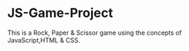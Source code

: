 # JS-Game-Project
This is a Rock, Paper & Scissor game using the concepts of JavaScript,HTML & CSS.

